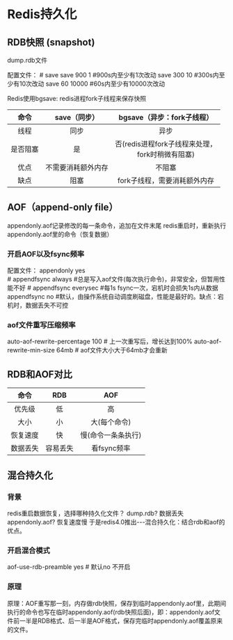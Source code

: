 # Redis持久化

## RDB快照 (snapshot)

dump.rdb文件

配置文件： 
      \# save <seconds> <changes>
      save 900 1          #900s内至少有1次改动
      save 300 10        #300s内至少有10次改动
       save 60 10000    #60s内至少有10000次改动

Redis使用bgsave: redis进程fork子线程来保存快照

|   命令   |    save（同步）    |              bgsave（异步：fork子线程）               |
| :------: | :----------------: | :---------------------------------------------------: |
|   线程   |        同步        |                         异步                          |
| 是否阻塞 |         是         | 否(redis进程fork子线程来处理，<br />fork时稍微有阻塞) |
|   优点   | 不需要消耗额外内存 |                        不阻塞                         |
|   缺点   |        阻塞        |             fork子线程，需要消耗额外内存              |



## AOF（append-only file）

appendonly.aof记录修改的每一条命令，追加在文件末尾
redis重启时，重新执行appendonly.aof里的命令（恢复数据）

### 开启AOF以及fsync频率

配置文件： 
     appendonly yes   
     \# appendfsync always    \#总是写入aof文件(每次执行命令)，非常安全，但暂用性能不好
    \# appendfsync everysec   #每1s fsync一次，宕机时会损失1s内从数据
    appendfsync no                  #默认，由操作系统自动调度刷磁盘，性能是最好的。缺点：宕机时，数据丢失不可控

### aof文件重写压缩频率

auto-aof-rewrite-percentage 100 \# 上一次重写后，增长达到100%
auto-aof-rewrite-min-size 64mb  \# aof文件大小大于64mb才会重新



## RDB和AOF对比

|   命令   |   RDB    |        AOF         |
| :------: | :------: | :----------------: |
|  优先级  |    低    |         高         |
|   大小   |    小    |    大(每个命令)    |
| 恢复速度 |    快    | 慢(命令一条条执行) |
| 数据丢失 | 容易丢失 |    看fsync频率     |



## 混合持久化

### 背景

redis重启数据恢复，选择哪种持久化文件？
dump.rdb? 数据丢失
appendonly.aof? 恢复速度慢
于是redis4.0推出---混合持久化：结合rdb和aof的优点。

### 开启混合模式

aof-use-rdb-preamble yes \# 默认no 不开启

### 原理

原理：AOF重写那一刻，内存做rdb快照，保存到临时appendonly.aof里，此期间执行的命令也写在临时appendonly.aof(rdb快照后面)，即：appendonly.aof文件前一半是RDB格式、后一半是AOF格式，保存完临时appendonly.aof覆盖原来的文件。